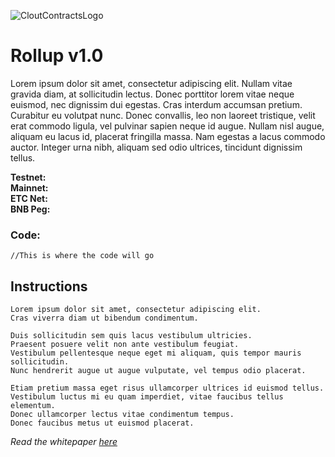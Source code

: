 ![CloutContractsLogo](https://avatars.githubusercontent.com/u/84701387?s=200&v=4.png)
# Rollup v1.0
Lorem ipsum dolor sit amet, consectetur adipiscing elit. Nullam vitae gravida diam, at sollicitudin lectus. Donec porttitor lorem vitae neque euismod, nec dignissim dui egestas. Cras interdum accumsan pretium. Curabitur eu volutpat nunc. Donec convallis, leo non laoreet tristique, velit erat commodo ligula, vel pulvinar sapien neque id augue. Nullam nisl augue, aliquam eu lacus id, placerat fringilla massa. Nam egestas a lacus commodo auctor. Integer urna nibh, aliquam sed odio ultrices, tincidunt dignissim tellus.

**Testnet:** \
**Mainnet:** \
**ETC Net:** \
**BNB Peg:**

### Code:
```Solidity
//This is where the code will go
```

## Instructions
    Lorem ipsum dolor sit amet, consectetur adipiscing elit.
    Cras viverra diam ut bibendum condimentum.

    Duis sollicitudin sem quis lacus vestibulum ultricies.
    Praesent posuere velit non ante vestibulum feugiat.
    Vestibulum pellentesque neque eget mi aliquam, quis tempor mauris sollicitudin.
    Nunc hendrerit augue ut augue vulputate, vel tempus odio placerat.

    Etiam pretium massa eget risus ullamcorper ultrices id euismod tellus.
    Vestibulum luctus mi eu quam imperdiet, vitae faucibus tellus elementum.
    Donec ullamcorper lectus vitae condimentum tempus.
    Donec faucibus metus ut euismod placerat.


*Read the whitepaper [here](https://github.com/CloutContracts/whitepaper/tree/1.0)*
